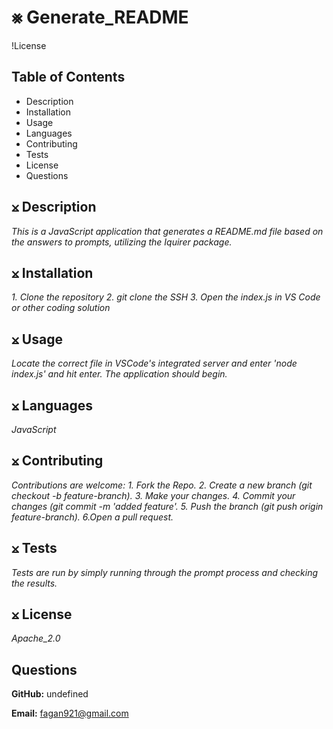 # ⨳ Generate_README

!License

## Table of Contents
- Description
- Installation
- Usage
- Languages
- Contributing
- Tests
- License
- Questions
  
## ⨲ Description
  *This is a JavaScript application that generates a README.md file based on the answers to prompts, utilizing the Iquirer package.*
  
## ⨲ Installation
  *1. Clone the repository 2. git clone the SSH 3. Open the index.js in VS Code or other coding solution*
  
## ⨲ Usage
  *Locate the correct file in VSCode's integrated server and enter 'node index.js' and hit enter. The application should begin.*

## ⨲ Languages
  *JavaScript*

## ⨲ Contributing
  *Contributions are welcome: 1. Fork the Repo. 2. Create a new branch (git checkout -b feature-branch). 3. Make your changes. 4. Commit your changes (git commit -m 'added feature'. 5. Push the branch (git push origin feature-branch). 6.Open a pull request.*
  
## ⨲ Tests
  *Tests are run by simply running through the prompt process and checking the results.*
  
## ⨲ License
  *Apache_2.0*

## Questions
  
  **GitHub:** undefined

  **Email:** fagan921@gmail.com